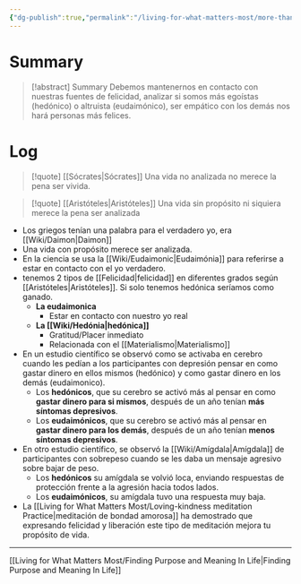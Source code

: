 ```yaml
---
{"dg-publish":true,"permalink":"/living-for-what-matters-most/more-than-grazing-animals/"}
---
```


# Summary
>[!abstract] Summary
> Debemos mantenernos en contacto con nuestras fuentes de felicidad, analizar si somos más egoístas (hedónico) o altruista (eudaimónico), ser empático con los demás nos hará personas más felices.

# Log
> [!quote] [[Sócrates\|Sócrates]]
> Una vida no analizada no merece la pena ser vivida.

> [!quote] [[Aristóteles\|Aristóteles]]
> Una vida sin propósito ni siquiera merece la pena ser analizada

- Los griegos tenían una palabra para el verdadero yo, era [[Wiki/Daimon\|Daimon]]
- Una vida con propósito merece ser analizada.
- En la ciencia se usa la [[Wiki/Eudaimonic\|Eudaimónia]] para referirse a estar en contacto con el yo verdadero.
- tenemos 2 tipos de [[Felicidad\|felicidad]] en diferentes grados según [[Aristóteles\|Aristóteles]]. Si solo tenemos hedónica seríamos como ganado.
   - **La eudaimonica**
      - Estar en contacto con nuestro yo real
   - **La [[Wiki/Hedónia\|hedónica]]**
      - Gratitud/Placer inmediato
      - Relacionada con el [[Materialismo\|Materialismo]]
- En un estudio científico se observó como se activaba en cerebro cuando les pedían a los participantes con depresión pensar en como gastar dinero en ellos mismos (hedónico) y como gastar dinero en los demás (eudaimonico).
   - Los **hedónicos**, que su cerebro se activó más al pensar en como **gastar dinero para si mismos**, después de un año tenían **más síntomas depresivos**.
   - Los **eudaimónicos**, que su cerebro se activó más al pensar en **gastar dinero para los demás**, después de un año tenían **menos síntomas depresivos**.
- En otro estudio científico, se observó la [[Wiki/Amígdala\|Amígdala]] de participantes con sobrepeso cuando se les daba un mensaje agresivo sobre bajar de peso.
   -  Los **hedónicos** su amígdala se volvió loca, enviando respuestas de protección frente a la agresión hacia todos lados.
   - Los **eudaimónicos**, su amígdala tuvo una respuesta muy baja.
- La [[Living for What Matters Most/Loving-kindness meditation Practice\|meditación de bondad amorosa]] ha demostrado que expresando felicidad y liberación este tipo de meditación mejora tu propósito de vida.

---
[[Living for What Matters Most/Finding Purpose and Meaning In Life\|Finding Purpose and Meaning In Life]]